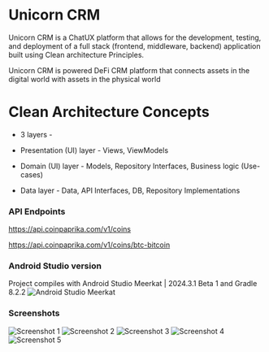 #  Unicorn CRM
Unicorn CRM is a ChatUX platform that allows for the development, testing, and deployment of a full stack (frontend, middleware, backend) application built using Clean architecture Principles.  

Unicorn CRM is powered DeFi CRM platform that connects assets in the digital world with assets in the physical world

# Clean Architecture Concepts

* 3 layers - 

* Presentation (UI) layer - Views, ViewModels

* Domain (UI) layer - Models, Repository Interfaces, Business logic (Use-cases)

* Data layer - Data, API Interfaces, DB, Repository Implementations

### API Endpoints
https://api.coinpaprika.com/v1/coins

https://api.coinpaprika.com/v1/coins/btc-bitcoin

### Android Studio version
Project compiles with Android Studio Meerkat | 2024.3.1 Beta 1  and Gradle 8.2.2
![Android Studio Meerkat](https://github.com/arunabhdas/unicorn-crm/blob/main/screenshots/android_studio_meerkat_version_1.png?raw=true)

### Screenshots

![Screenshot 1](https://github.com/arunabhdas/unicorn-crm/blob/main/screenshots/screenshot_25_feb_2025_1.png?raw=true)
![Screenshot 2](https://github.com/arunabhdas/unicorn-crm/blob/main/screenshots/screenshot_25_feb_2025_2.png?raw=true)
![Screenshot 3](https://github.com/arunabhdas/unicorn-crm/blob/main/screenshots/screenshot_25_feb_2025_3.png?raw=true)
![Screenshot 4](https://github.com/arunabhdas/unicorn-crm/blob/main/screenshots/screenshot_25_feb_2025_4.png?raw=true)
![Screenshot 5](https://github.com/arunabhdas/unicorn-crm/blob/main/screenshots/screenshot_25_feb_2025_5.png?raw=true)
